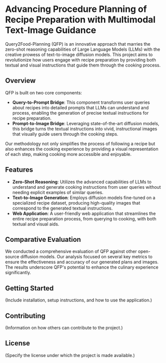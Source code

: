 # Advancing Procedure Planning of Recipe Preparation with Multimodal Text-Image Guidance

Query2Food-Planning (QFP) is an innovative approach that marries the zero-shot reasoning capabilities of Large Language Models (LLMs) with the creative prowess of text-to-image diffusion models. This project aims to revolutionize how users engage with recipe preparation by providing both textual and visual instructions that guide them through the cooking process.

## Overview

QFP is built on two core components:
- **Query-to-Prompt Bridge**: This component transforms user queries about recipes into detailed prompts that LLMs can understand and process, enabling the generation of precise textual instructions for recipe preparation.
- **Prompt-to-Image Bridge**: Leveraging state-of-the-art diffusion models, this bridge turns the textual instructions into vivid, instructional images that visually guide users through the cooking steps.

Our methodology not only simplifies the process of following a recipe but also enhances the cooking experience by providing a visual representation of each step, making cooking more accessible and enjoyable.

## Features

- **Zero-Shot Reasoning**: Utilizes the advanced capabilities of LLMs to understand and generate cooking instructions from user queries without needing explicit examples of similar queries.
- **Text-to-Image Generation**: Employs diffusion models fine-tuned on a specialized recipe dataset, producing high-quality images that correspond to the generated textual instructions.
- **Web Application**: A user-friendly web application that streamlines the entire recipe preparation process, from querying to cooking, with both textual and visual aids.

## Comparative Evaluation

We conducted a comprehensive evaluation of QFP against other open-source diffusion models. Our analysis focused on several key metrics to ensure the effectiveness and accuracy of our generated plans and images. The results underscore QFP's potential to enhance the culinary experience significantly.

## Getting Started

(Include installation, setup instructions, and how to use the application.)

## Contributing

(Information on how others can contribute to the project.)

## License

(Specify the license under which the project is made available.)
